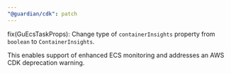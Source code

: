 ```yaml
---
"@guardian/cdk": patch
---
```


fix(GuEcsTaskProps): Change type of `containerInsights` property from `boolean` to `ContainerInsights`.

This enables support of enhanced ECS monitoring and addresses an AWS CDK deprecation warning.

